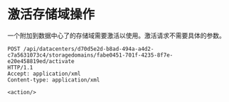 # 激活存储域操作

一个附加到数据中心了的存储域需要激活以使用。激活请求不需要具体的参数。

                  
    POST /api/datacenters/d70d5e2d-b8ad-494a-a4d2-
    c7a5631073c4/storagedomains/fabe0451-701f-4235-8f7e-e20e458819ed/activate 
    HTTP/1.1
    Accept: application/xml
    Content-type: application/xml

    <action/>

                

